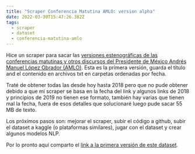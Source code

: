 ```yaml
---
title: "Scraper Conferencia Matutina AMLO: version alpha"
date: 2022-03-30T15:47:26.382Z
tags:
  - scraper
  - dataset
  - conferencia-matutina-amlo
---
```

Hice un scraper para sacar las [versiones estenográficas de las conferencias matutinas y otros discursos del Presidente de México Andrés Manuel López Obrador (AMLO)](https://presidente.gob.mx/secciones/version-estenografica/). Esta es la primera versión, guarda el título and el contenido en archivos txt en carpetas ordenadas por fecha.

Traté de obtener todas las desde hoy hasta 2018 pero que no pude obtener debido a que mi scraper se basa en la fecha del link y algunos links de 2018 y principios de 2019 no tienen ese formato, también hay varias que tienen mal la fecha, fuera de esos detalles que solucionaré luego pude sacar 55 MB de texto.

Los próximos pasos son: mejorar el scraper, subir el código a github, subir el dataset a kaggle (o plataformas similares), jugar con el dataset y crear algunos modelos NLP.

Por lo pronto aquí comparto el [link a la primera versión de este dataset](https://drive.google.com/file/d/1zegsB2TONiqd3TwubeSyfXQjccK3CBbY/view?usp=sharing).
